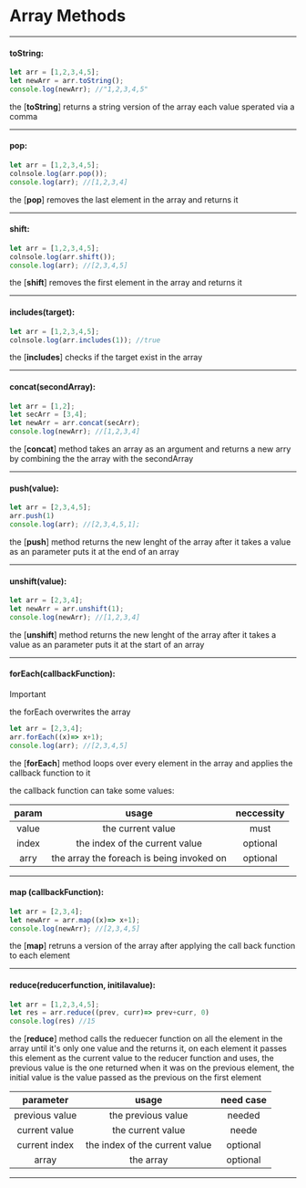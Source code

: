 # Array Methods
<hr>

#### toString:
```javascript
let arr = [1,2,3,4,5];
let newArr = arr.toString();
console.log(newArr); //"1,2,3,4,5"
```
the [**toString**] returns a string version of the array each value sperated via a comma
<hr>

#### pop:
```javascript
let arr = [1,2,3,4,5];
colnsole.log(arr.pop());
console.log(arr); //[1,2,3,4]
```
the [**pop**] removes the last element in the array and returns it
<hr>

#### shift:
```javascript
let arr = [1,2,3,4,5];
colnsole.log(arr.shift());
console.log(arr); //[2,3,4,5]
```
the [**shift**] removes the first element in the array and returns it
<hr>

#### includes(target):
```javascript
let arr = [1,2,3,4,5];
colnsole.log(arr.includes(1)); //true
```
the [**includes**] checks if the target exist in the array
<hr>

#### concat(secondArray):
```javascript
let arr = [1,2];
let secArr = [3,4];
let newArr = arr.concat(secArr);
console.log(newArr); //[1,2,3,4]
```
the [**concat**] method takes an array as an argument and returns a new arry by combining the the array with the secondArray
<hr>

#### push(value):
```javascript
let arr = [2,3,4,5];
arr.push(1)
console.log(arr); //[2,3,4,5,1];
```
the [**push**] method returns the new lenght of the array after it takes a value as an parameter puts it at the end of an array
<hr>

#### unshift(value):
```javascript
let arr = [2,3,4];
let newArr = arr.unshift(1);
console.log(newArr); //[1,2,3,4]
```
the [**unshift**] method returns the new lenght of the array after it takes a value as an parameter puts it at the start of an array
<hr>

#### forEach(callbackFunction):
> [!IMPORTANT]
> the forEach overwrites the array
```javascript
let arr = [2,3,4];
arr.forEach((x)=> x+1);
console.log(arr); //[2,3,4,5]
```
the [**forEach**] method loops over every element in the array and applies the callback function to it

the callback function can take some values:

|param  |usage  |neccessity|
|:---------:|:-------:| :----:|
|value     |the current value| must|
|index    | the index of the current value|optional|
|arry    |  the array the foreach is being invoked on| optional|
<hr>


#### map (callbackFunction):
```javascript
let arr = [2,3,4];
let newArr = arr.map((x)=> x+1);
console.log(newArr); //[2,3,4,5]
```
the [**map**] retruns a version of the array after applying the call back function to each element
<hr>

#### reduce(reducerfunction, initilavalue):
```javascript
let arr = [1,2,3,4,5];
let res = arr.reduce((prev, curr)=> prev+curr, 0)
console.log(res) //15
```
the [**reduce**] method calls the reduecer function on all the element in the array until it's only one value and the returns it, on each element it passes this element as the current value to the reducer function and uses, the previous value is the one returned when it was on the previous element, the initial value is the value passed as the previous on the first element

| parameter |usage|need case|
|:---------:|:---------:|:---------:|
|previous value|the previous value|   needed      |
|current value|the current value|neede|
|current index|the index of the current value|optional|
|array|the array |    optional     |

---